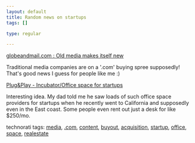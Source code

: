 ```yaml
--- 
layout: default
title: Random news on startups
tags: []

type: regular

---
```

<div> <p> <a href="http://www.theglobeandmail.com/servlet/story/RTGAM.20060313.gtrcover13/BNStory/Technology/?pageRequested=all&amp;print=true">globeandmail.com : Old media makes itself new</a>  </p>  <p> Traditional media companies are on a '.com' buying spree supposedly! That's good news I guess for people like me :) </p>  <p> <a href="http://www.plugandplayrealestate.com/">Plug&amp;Play - Incubator/Office space for startups</a> </p>  <p> Interesting idea. My dad told me he saw loads of such office space providers for startups when he recently went to California and supposedly even in the East coast. Some people even rent out just a desk for like $250/mo. </p>  <p>  </p>  <p>    </p>  <p>technorati tags: <a href="http://technorati.com/tag/media" rel="tag">media</a>, <a href="http://technorati.com/tag/.com" rel="tag">.com</a>, <a href="http://technorati.com/tag/content" rel="tag">content</a>, <a href="http://technorati.com/tag/buyout" rel="tag">buyout</a>, <a href="http://technorati.com/tag/acquisition" rel="tag">acquisition</a>, <a href="http://technorati.com/tag/startup" rel="tag">startup</a>, <a href="http://technorati.com/tag/office" rel="tag">office</a>, <a href="http://technorati.com/tag/space" rel="tag">space</a>, <a href="http://technorati.com/tag/realestate" rel="tag">realestate</a></p></div>
